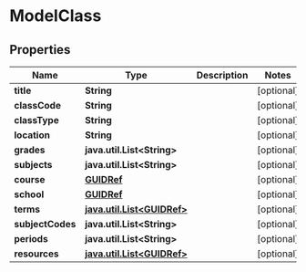 
# ModelClass

## Properties
Name | Type | Description | Notes
------------ | ------------- | ------------- | -------------
**title** | **String** |  |  [optional]
**classCode** | **String** |  |  [optional]
**classType** | **String** |  |  [optional]
**location** | **String** |  |  [optional]
**grades** | **java.util.List&lt;String&gt;** |  |  [optional]
**subjects** | **java.util.List&lt;String&gt;** |  |  [optional]
**course** | [**GUIDRef**](GUIDRef.md) |  |  [optional]
**school** | [**GUIDRef**](GUIDRef.md) |  |  [optional]
**terms** | [**java.util.List&lt;GUIDRef&gt;**](GUIDRef.md) |  |  [optional]
**subjectCodes** | **java.util.List&lt;String&gt;** |  |  [optional]
**periods** | **java.util.List&lt;String&gt;** |  |  [optional]
**resources** | [**java.util.List&lt;GUIDRef&gt;**](GUIDRef.md) |  |  [optional]



